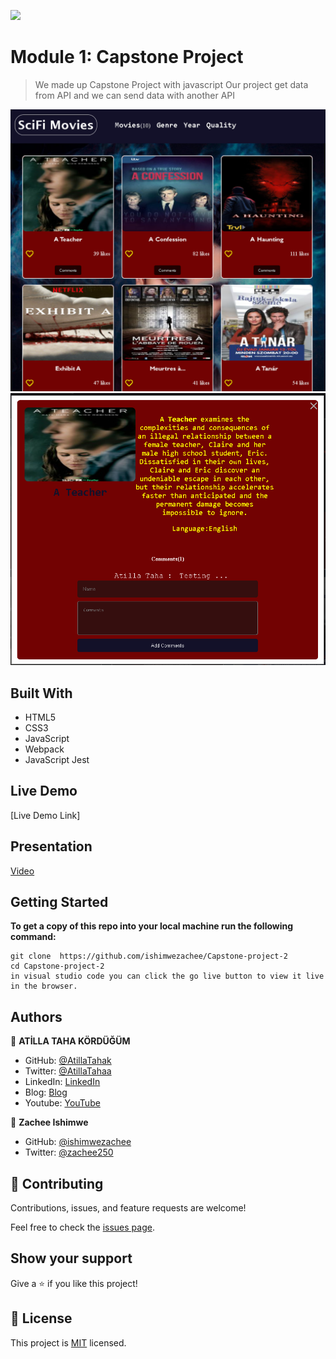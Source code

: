 ![](https://img.shields.io/badge/Microverse-blueviolet)

# Module 1: Capstone Project

> We made up Capstone Project with javascript 
> Our project get data from API and we can send data with another API

![screenshot](./Screenshot_1.png)
![screenshot](./Screenshot_2.png)


## Built With

- HTML5
- CSS3
- JavaScript
- Webpack
- JavaScript Jest

## Live Demo

[Live Demo Link]

## Presentation

[Video](https://drive.google.com/file/d/1ScaC0EKHTyW2RiK6ZG2eKTRjsOzttpyH/view)

## Getting Started

**To get a copy of this repo into your local machine run the following command:**
```
git clone  https://github.com/ishimwezachee/Capstone-project-2
cd Capstone-project-2
in visual studio code you can click the go live button to view it live in the browser.
```




## Authors

👤 **ATİLLA TAHA KÖRDÜĞÜM**

- GitHub: [@AtillaTahak](https://github.com/AtillaTahak)
- Twitter: [@AtillaTahaa](https://twitter.com/AtillaTahaa)
- LinkedIn: [LinkedIn](https://www.linkedin.com/in/atilla-taha-kördüğüm-a93702186/)
- Blog: [Blog](atillataha.blogspot.com)
- Youtube: [YouTube](https://www.youtube.com/channel/UCmoD0x4Z9vdG2PCsI5p8FYg)

👤 **Zachee Ishimwe**

- GitHub: [@ishimwezachee](https://github.com/ishimwezachee)
- Twitter: [@zachee250](https://twitter.com/zachee250)






## 🤝 Contributing

Contributions, issues, and feature requests are welcome!

Feel free to check the [issues page](../../issues/).

## Show your support

Give a ⭐️ if you like this project!


## 📝 License

This project is [MIT](./MIT.md) licensed.
